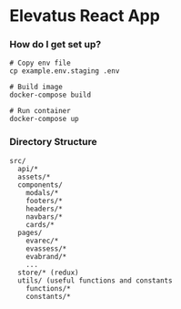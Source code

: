 # Elevatus React App

### How do I get set up?

```
# Copy env file
cp example.env.staging .env

# Build image
docker-compose build

# Run container
docker-compose up
```

### Directory Structure

```
src/
  api/*
  assets/*
  components/
    modals/*
    footers/*
    headers/*
    navbars/*
    cards/*
  pages/
    evarec/*
    evassess/*
    evabrand/*
    ...
  store/* (redux)
  utils/ (useful functions and constants
    functions/*
    constants/*
```
